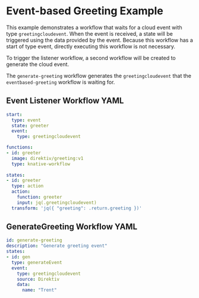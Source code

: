 <!-- ORDER=2 -->

# Event-based Greeting Example

This example demonstrates a workflow that waits for a cloud event with type `greetingcloudevent`. When the event is received, a state will be triggered using the data provided by the event. Because this workflow has a start of type event, directly executing this workflow is not necessary. 

To trigger the listener workflow,  a second workflow will be created to generate the cloud event. 


The `generate-greeting` workflow generates the `greetingcloudevent` that the `eventbased-greeting` workflow is waiting for.

## Event Listener Workflow YAML 

```yaml
start:
  type: event
  state: greeter
  event:
    type: greetingcloudevent

functions:
- id: greeter
  image: direktiv/greeting:v1
  type: knative-workflow
  
states:
- id: greeter
  type: action
  action: 
    function: greeter
    input: jq(.greetingcloudevent)
  transform: 'jq({ "greeting": .return.greeting })'
```

## GenerateGreeting Workflow YAML
```yaml
id: generate-greeting
description: "Generate greeting event" 
states:
- id: gen
  type: generateEvent
  event:
    type: greetingcloudevent
    source: Direktiv
    data:
      name: "Trent"
```

